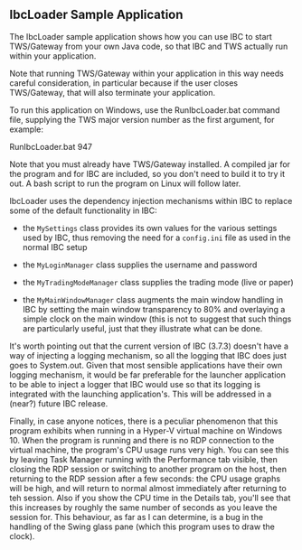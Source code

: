 IbcLoader Sample Application
----------------------------

The IbcLoader sample application shows how you can use IBC to start 
TWS/Gateway from your own Java code, so that IBC and TWS actually run 
within your application.

Note that running TWS/Gateway within your application in this way needs 
careful consideration, in particular because if the user closes 
TWS/Gateway, that will also terminate your application. 

To run this application on Windows, use the RunIbcLoader.bat command 
file, supplying the TWS major version number as the first argument, 
for example:

RunIbcLoader.bat 947

Note that you must already have TWS/Gateway installed. A compiled jar 
for the program and for IBC are included, so you don't need to build it 
to try it out. A bash script to run the program on Linux will follow 
later.

IbcLoader uses the dependency injection mechanisms within IBC to replace
some of the default functionality in IBC: 

* the `MySettings` class provides its own values for the various 
settings used by IBC, thus removing the need for a `config.ini` file as 
used in the normal IBC setup

* the `MyLoginManager` class supplies the username and password

* the `MyTradingModeManager` class supplies the trading mode (live or
paper)

* the `MyMainWindowManager` class augments the main window handling
in IBC by setting the main window transparency to 80% and overlaying 
a simple clock on the main window (this is not to suggest that such 
things are particularly useful, just that they illustrate what can be 
done.

It's worth pointing out that the current version of IBC (3.7.3) doesn't
have a way of injecting a logging mechanism, so all the logging that IBC
does just goes to System.out. Given that most sensible applications have
their own logging mechanism, it would be far preferable for the launcher
application to be able to inject a logger that IBC would use so that its
logging is integrated with the launching application's. This will be 
addressed in a (near?) future IBC release.

Finally, in case anyone notices, there is a peculiar phenomenon that 
this program exhibits when running in a Hyper-V virtual machine on 
Windows 10. When the program is running and there is no RDP connection 
to the virtual machine, the program's CPU usage runs very high. You can 
see this by leaving Task Manager running with the Performance tab 
visible, then closing the RDP session or switching to another program 
on the host, then returning to the RDP session after a few seconds: the 
CPU usage graphs will be high, and will return to normal almost 
immediately after returning to teh session. Also if you show the CPU 
time in the Details tab, you'll see that this increases by roughly the 
same number of seconds as you leave the session for. This behaviour, 
as far as I can determine, is a bug in the handling of the Swing 
glass pane (which this program uses to draw the clock).

